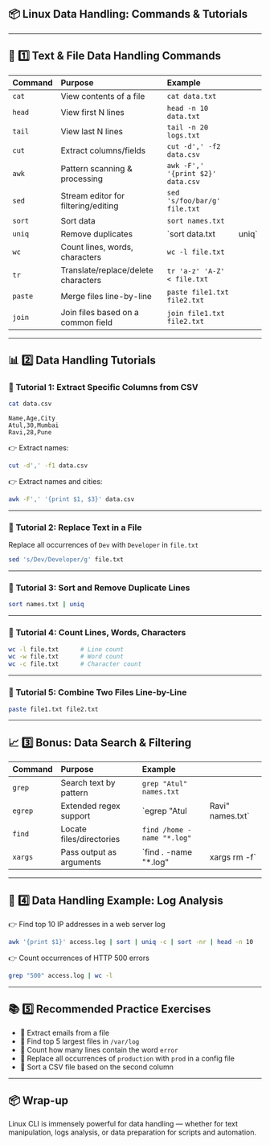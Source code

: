 ## 📦 Linux Data Handling: Commands & Tutorials

---

## 📖 1️⃣ Text & File Data Handling Commands

| Command | Purpose                             | Example                           |        |
| :------ | :---------------------------------- | :-------------------------------- | ------ |
| `cat`   | View contents of a file             | `cat data.txt`                    |        |
| `head`  | View first N lines                  | `head -n 10 data.txt`             |        |
| `tail`  | View last N lines                   | `tail -n 20 logs.txt`             |        |
| `cut`   | Extract columns/fields              | `cut -d',' -f2 data.csv`          |        |
| `awk`   | Pattern scanning & processing       | `awk -F',' '{print $2}' data.csv` |        |
| `sed`   | Stream editor for filtering/editing | `sed 's/foo/bar/g' file.txt`      |        |
| `sort`  | Sort data                           | `sort names.txt`                  |        |
| `uniq`  | Remove duplicates                   | \`sort data.txt                   | uniq\` |
| `wc`    | Count lines, words, characters      | `wc -l file.txt`                  |        |
| `tr`    | Translate/replace/delete characters | `tr 'a-z' 'A-Z' < file.txt`       |        |
| `paste` | Merge files line-by-line            | `paste file1.txt file2.txt`       |        |
| `join`  | Join files based on a common field  | `join file1.txt file2.txt`        |        |

---

## 📊 2️⃣ Data Handling Tutorials

### 📌 Tutorial 1: Extract Specific Columns from CSV

```bash
cat data.csv
```

```
Name,Age,City
Atul,30,Mumbai
Ravi,28,Pune
```

👉 Extract names:

```bash
cut -d',' -f1 data.csv
```

👉 Extract names and cities:

```bash
awk -F',' '{print $1, $3}' data.csv
```

---

### 📌 Tutorial 2: Replace Text in a File

Replace all occurrences of `Dev` with `Developer` in `file.txt`

```bash
sed 's/Dev/Developer/g' file.txt
```

---

### 📌 Tutorial 3: Sort and Remove Duplicate Lines

```bash
sort names.txt | uniq
```

---

### 📌 Tutorial 4: Count Lines, Words, Characters

```bash
wc -l file.txt      # Line count  
wc -w file.txt      # Word count  
wc -c file.txt      # Character count  
```

---

### 📌 Tutorial 5: Combine Two Files Line-by-Line

```bash
paste file1.txt file2.txt
```

---

## 📈 3️⃣ Bonus: Data Search & Filtering

| Command | Purpose                  | Example                    |                   |
| :------ | :----------------------- | :------------------------- | ----------------- |
| `grep`  | Search text by pattern   | `grep "Atul" names.txt`    |                   |
| `egrep` | Extended regex support   | \`egrep "Atul              | Ravi" names.txt\` |
| `find`  | Locate files/directories | `find /home -name "*.log"` |                   |
| `xargs` | Pass output as arguments | \`find . -name "\*.log"    | xargs rm -f\`     |

---

## 📝 4️⃣ Data Handling Example: Log Analysis

👉 Find top 10 IP addresses in a web server log

```bash
awk '{print $1}' access.log | sort | uniq -c | sort -nr | head -n 10
```

👉 Count occurrences of HTTP 500 errors

```bash
grep "500" access.log | wc -l
```

---

## 📚 5️⃣ Recommended Practice Exercises

* 📄 Extract emails from a file
* 📄 Find top 5 largest files in `/var/log`
* 📄 Count how many lines contain the word `error`
* 📄 Replace all occurrences of `production` with `prod` in a config file
* 📄 Sort a CSV file based on the second column

---

## 📦 Wrap-up

Linux CLI is immensely powerful for data handling — whether for text manipulation, logs analysis, or data preparation for scripts and automation.


